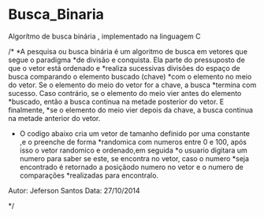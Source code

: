 Busca_Binaria
=============

Algorítmo de busca binária , implementado na linguagem C

/*
*A pesquisa ou busca binária é um algoritmo de busca em vetores que segue o paradigma
*de divisão e conquista. Ela parte do pressuposto de que o vetor está ordenado e
*realiza sucessivas divisões do espaço de busca comparando o elemento buscado (chave)
*com o elemento no meio do vetor. Se o elemento do meio do vetor for a chave, a busca
*termina com sucesso. Caso contrário, se o elemento do meio vier antes do elemento
*buscado, então a busca continua na metade posterior do vetor. E finalmente,
*se o elemento do meio vier depois da chave, a busca continua na metade anterior do vetor.
 
* O codigo abaixo cria um vetor de tamanho definido por uma constante ,e o preenche de forma
*randomica com numeros entre 0 e 100, após isso o vetor randomico e ordenado,em seguida
*o usuario digitara um numero para saber se este, se encontra no vetor, caso o numero
*seja encontrado é retornado a posiçãodo numero no vetor e o numero de comparações
*realizadas para encontralo.
 
Autor: Jeferson Santos
Data: 27/10/2014
 
 
*/

